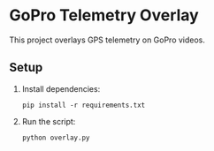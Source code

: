 # GoPro Telemetry Overlay

This project overlays GPS telemetry on GoPro videos.

## Setup
1. Install dependencies:
   ```
   pip install -r requirements.txt
   ```
2. Run the script:
   ```
   python overlay.py
   ```
